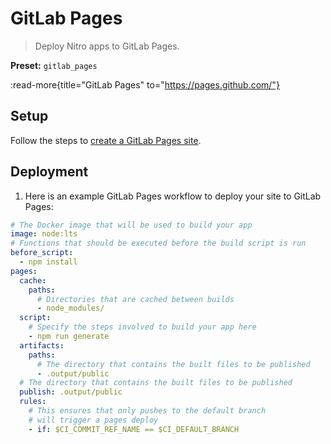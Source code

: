 # GitLab Pages

> Deploy Nitro apps to GitLab Pages.

**Preset:** `gitlab_pages`

:read-more{title="GitLab Pages" to="https://pages.github.com/"}

## Setup

Follow the steps to [create a GitLab Pages site](https://docs.gitlab.com/ee/user/project/pages/#getting-started).

## Deployment

1. Here is an example GitLab Pages workflow to deploy your site to GitLab Pages:

```yaml [.gitlab-ci.yml]
# The Docker image that will be used to build your app
image: node:lts
# Functions that should be executed before the build script is run
before_script:
  - npm install
pages:
  cache:
    paths:
      # Directories that are cached between builds
      - node_modules/
  script:
    # Specify the steps involved to build your app here
    - npm run generate
  artifacts:
    paths:
      # The directory that contains the built files to be published
      - .output/public
  # The directory that contains the built files to be published
  publish: .output/public
  rules:
    # This ensures that only pushes to the default branch
    # will trigger a pages deploy
    - if: $CI_COMMIT_REF_NAME == $CI_DEFAULT_BRANCH
```

